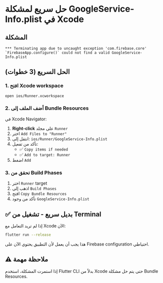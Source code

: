# حل سريع لمشكلة GoogleService-Info.plist في Xcode

## المشكلة
```
*** Terminating app due to uncaught exception 'com.firebase.core'
`FirebaseApp.configure()` could not find a valid GoogleService-Info.plist
```

## الحل السريع (3 خطوات)

### 1. افتح Xcode workspace
```bash
open ios/Runner.xcworkspace
```

### 2. أضف الملف إلى Bundle Resources
في Xcode Navigator:
1. **Right-click** على مجلد `Runner`
2. اختر `Add Files to "Runner"`
3. انتقل إلى: `ios/Runner/GoogleService-Info.plist`
4. تأكد من تفعيل:
   - ✅ `Copy items if needed`
   - ✅ `Add to target: Runner`
5. اضغط `Add`

### 3. تحقق من Build Phases
1. اختر `Runner` target
2. اذهب إلى `Build Phases`
3. افتح `Copy Bundle Resources`
4. تأكد من وجود `GoogleService-Info.plist`

## ✅ بديل سريع - تشغيل من Terminal
إذا لم تريد التعامل مع Xcode الآن:
```bash
flutter run --release
```

هذا يجب أن يعمل لأن التطبيق يحتوي الآن على Firebase configuration احتياطي.

## ⚠️ ملاحظة مهمة
إذا استمرت المشكلة، استخدم Flutter CLI بدلاً من Xcode حتى يتم حل مشكلة Bundle Resources. 